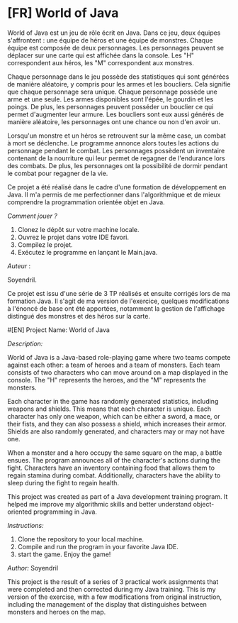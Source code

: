 #  [FR] World of Java

World of Java est un jeu de rôle écrit en Java. Dans ce jeu, deux équipes s'affrontent : une équipe de héros et une équipe de monstres. Chaque équipe est composée de deux personnages. Les personnages peuvent se déplacer sur une carte qui est affichée dans la console. Les "H" correspondent aux héros, les "M" correspondent aux monstres.

Chaque personnage dans le jeu possède des statistiques qui sont générées de manière aléatoire, y compris pour les armes et les boucliers. Cela signifie que chaque personnage sera unique. Chaque personnage possède une arme et une seule. Les armes disponibles sont l'épée, le gourdin et les poings. De plus, les personnages peuvent posséder un bouclier ce qui permet d'augmenter leur armure. Les boucliers sont eux aussi générés de manière aléatoire, les personnages ont une chance ou non d'en avoir un.

Lorsqu'un monstre et un héros se retrouvent sur la même case, un combat à mort se déclenche. Le programme annonce alors toutes les actions du personnage pendant le combat. Les personnages possèdent un inventaire contenant de la nourriture qui leur permet de regagner de l'endurance lors des combats. De plus, les personnages ont la possibilité de dormir pendant le combat pour regagner de la vie.

Ce projet a été réalisé dans le cadre d'une formation de développement en Java. Il m'a permis de me perfectionner dans l'algorithmique et de mieux comprendre la programmation orientée objet en Java.

*Comment jouer ?*

1) Clonez le dépôt sur votre machine locale.
2) Ouvrez le projet dans votre IDE favori.
3) Compilez le projet.
4) Exécutez le programme en lançant le Main.java.


*Auteur* : 

Soyendril.

Ce projet est issu d'une série de 3 TP réalisés et ensuite corrigés lors de ma formation Java. Il s'agit de ma version de l'exercice, quelques modifications à l'énoncé de base ont été apportées, notamment la gestion de l'affichage distingué des monstres et des héros sur la carte.



#[EN]  Project Name: World of Java

*Description:*

World of Java is a Java-based role-playing game where two teams compete against each other: a team of heroes and a team of monsters. Each team consists of two characters who can move around on a map displayed in the console. The "H" represents the heroes, and the "M" represents the monsters.

Each character in the game has randomly generated statistics, including weapons and shields. This means that each character is unique. Each character has only one weapon, which can be either a sword, a mace, or their fists, and they can also possess a shield, which increases their armor. Shields are also randomly generated, and characters may or may not have one.

When a monster and a hero occupy the same square on the map, a battle ensues. The program announces all of the character's actions during the fight. Characters have an inventory containing food that allows them to regain stamina during combat. Additionally, characters have the ability to sleep during the fight to regain health.

This project was created as part of a Java development training program. It helped me improve my algorithmic skills and better understand object-oriented programming in Java.

*Instructions:*

1) Clone the repository to your local machine.
2) Compile and run the program in your favorite Java IDE.
3)  start the game.
Enjoy the game!


*Author:*
Soyendril

This project is the result of a series of 3 practical work assignments that were completed and then corrected during my Java training. This is my version of the exercise, with a few modifications from original instruction, including the management of the display that distinguishes between monsters and heroes on the map.
